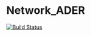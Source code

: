 # Network_ADER

[![Build Status](https://github.com/Jochen-Kall/Network_ADER.jl/workflows/CI/badge.svg)](https://github.com/Jochen-Kall/Network_ADER.jl/actions)
